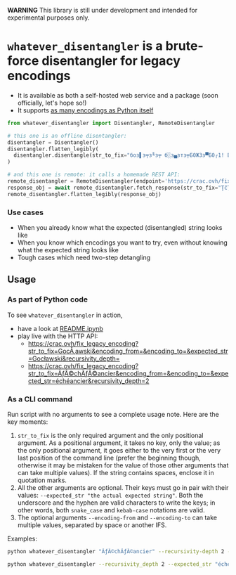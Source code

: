 **WARNING** This library is still under development and intended for experimental purposes only.

# `whatever_disentangler` is a brute-force disentangler for legacy encodings

* It is available as both a self-hosted web service and a package (soon officially, let's hope so!)
* It supports [as many encodings as Python itself](https://docs.python.org/3/library/codecs.html#standard-encodings)

```py
from whatever_disentangler import Disentangler, RemoteDisentangler

# this one is an offline disentangler:
disentangler = Disentangler()
disentangler.flatten_legibly(
  disentangler.disentangle(str_to_fix="боз▌з╤з╙з╤ б░з▄зтз╤Б0Ж3з▀Б0┌1! Б0┘5з╓зтзрз┴з▐ зуз▌з╤з╙з╤!", expected_str="Слава Україні! Героям слава!", recursivity_depth=2)
)

# and this one is remote: it calls a homemade REST API:
remote_disentangler = RemoteDisentangler(endpoint='https://crac.ovh/fix_legacy_encoding')
response_obj = await remote_disentangler.fetch_response(str_to_fix="ŢčŢ»ŢąŢ¦ ŢÓŢ¦Ţ®Ţ˘Ţ´Ţ·ŢµŢş! ŢčŢ»ŢąŢ¦ ŢąŢ¦ŢŔŢ°Ţ˘!", expected_str="Жыве Беларусь! Жыве вечна!", recursivity_depth=2)
remote_disentangler.flatten_legibly(response_obj)
```

### Use cases

* When you already know what the expected (disentangled) string looks like
* When you know which encodings you want to try, even without knowing what the expected string looks like
* Tough cases which need two-step detangling

## Usage

### As part of Python code

To see `whatever_disentangler` in action,
* have a look at [README.ipynb](https://github.com/kirisakow/whatever_disentangler/blob/main/README.ipynb)
* play live with the HTTP API:
  * https://crac.ovh/fix_legacy_encoding?str_to_fix=GocÅ‚awski&encoding_from=&encoding_to=&expected_str=Gocławski&recursivity_depth=
  * https://crac.ovh/fix_legacy_encoding?str_to_fix=ÃƒÂ©chÃƒÂ©ancier&encoding_from=&encoding_to=&expected_str=échéancier&recursivity_depth=2

### As a CLI command

Run script with no arguments to see a complete usage note. Here are the key moments:

1. `str_to_fix` is the only required argument and the only positional argument. As a positional argument, it takes no key, only the value; as the only positional argument, it goes either to the very first or the very last position of the command line (prefer the beginning though, otherwise it may be mistaken for the value of those other arguments that can take multiple values). If the string contains spaces, enclose it in quotation marks.
2. All the other arguments are optional. Their keys must go in pair with their values: `--expected_str "the actual expected string"`. Both the underscore and the hyphen are valid characters to write the keys; in other words, both `snake_case` and `kebab-case` notations are valid.
3. The optional arguments `--encoding-from` and `--encoding-to` can take multiple values, separated by space or another IFS.

Examples:

```sh
python whatever_disentangler "ÃƒÂ©chÃƒÂ©ancier" --recursivity-depth 2 --expected-str "échéancier" --encoding_from cp1250 cp1251 cp1252

python whatever_disentangler --recursivity_depth 2 --expected_str "échéancier" "ÃƒÂ©chÃƒÂ©ancier" --encoding-from cp1250 cp1251 cp1252
```
